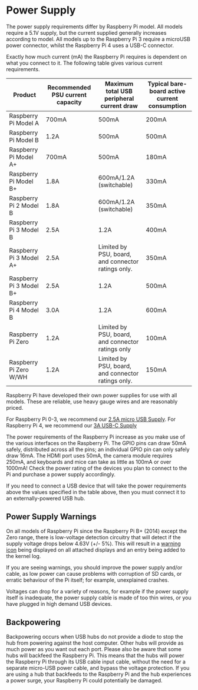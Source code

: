 # Power Supply

The power supply requirements differ by Raspberry Pi model. All models require a 5.1V supply, but the current supplied generally increases according to model. All models up to the Raspberry Pi 3 require a microUSB power connector, whilst the Raspberry Pi 4 uses a USB-C connector.

Exactly how much current (mA) the Raspberry Pi requires is dependent on what you connect to it. The following table gives various current requirements. 

| Product | Recommended PSU current capacity | Maximum total USB peripheral current draw | Typical bare-board active current consumption |
|-|-|-|-|
|Raspberry Pi Model A | 700mA | 500mA | 200mA |
| Raspberry Pi Model B |1.2A | 500mA | 500mA |
| Raspberry Pi Model A+ | 700mA | 500mA | 180mA
| Raspberry Pi Model B+ | 1.8A | 600mA/1.2A (switchable)| 330mA |
| Raspberry Pi 2 Model B | 1.8A | 600mA/1.2A (switchable) | 350mA |
| Raspberry Pi 3 Model B | 2.5A | 1.2A | 400mA |
| Raspberry Pi 3 Model A+ | 2.5A | Limited by PSU, board, and connector ratings only. | 350mA |
| Raspberry Pi 3 Model B+ | 2.5A | 1.2A | 500mA |
| Raspberry Pi 4 Model B | 3.0A | 1.2A | 600mA |
| Raspberry Pi Zero | 1.2A | Limited by PSU, board, and connector ratings only | 100mA |
| Raspberry Pi Zero W/WH | 1.2A | Limited by PSU, board, and connector ratings only.| 150mA |

Raspberry Pi have developed their own power supplies for use with all models. These are reliable, use heavy gauge wires and are reasonably priced. 

For Raspberry Pi 0-3, we recommend our [2.5A micro USB Supply](https://www.raspberrypi.org/products/raspberry-pi-universal-power-supply/). For Raspberry Pi 4, we recommend our [3A USB-C Supply](https://www.raspberrypi.org/products/type-c-power-supply/)

The power requirements of the Raspberry Pi increase as you make use of the various interfaces on the Raspberry Pi. The GPIO pins can draw 50mA safely, distributed across all the pins; an individual GPIO pin can only safely draw 16mA. The HDMI port uses 50mA, the camera module requires 250mA, and keyboards and mice can take as little as 100mA or over 1000mA! Check the power rating of the devices you plan to connect to the Pi and purchase a power supply accordingly.

If you need to connect a USB device that will take the power requirements above the values specified in the table above, then you must connect it to an externally-powered USB hub.

## Power Supply Warnings

On all models of Raspberry Pi since the Raspberry Pi B+ (2014) except the Zero range, there is low-voltage detection circuitry that will detect if the supply voltage drops below 4.63V (+/- 5%). This will result in a [warning icon](../../../configuration/warning-icons.md) being displayed on all attached displays and an entry being added to the kernel log.

If you are seeing warnings, you should improve the power supply and/or cable, as low power can cause problems with corruption of SD cards, or erratic behaviour of the Pi itself; for example, unexplained crashes. 

Voltages can drop for a variety of reasons, for example if the power supply itself is inadequate, the power supply cable is made of too thin wires, or you have plugged in high demand USB devices. 

## Backpowering

Backpowering occurs when USB hubs do not provide a diode to stop the hub from powering against the host computer. Other hubs will provide as much power as you want out each port. Please also be aware that some hubs will backfeed the Raspberry Pi. This means that the hubs will power the Raspberry Pi through its USB cable input cable, without the need for a separate micro-USB power cable, and bypass the voltage protection. If you are using a hub that backfeeds to the Raspberry Pi and the hub experiences a power surge, your Raspberry Pi could potentially be damaged.
